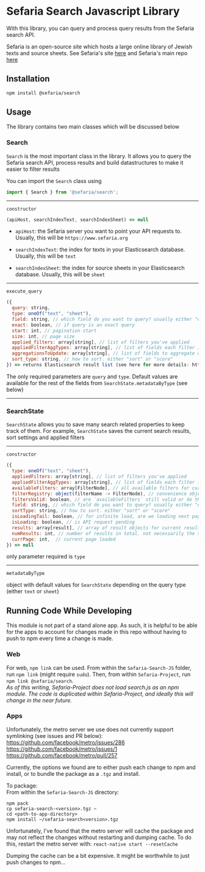 # Sefaria Search Javascript Library
With this library, you can query and process query results from the Sefaria search API.

Sefaria is an open-source site which hosts a large online library of Jewish texts and source sheets. See Sefaria's site [here](https://www.sefaria.org) and Sefaria's main repo [here](https://www.github.com/Sefaria/Sefaria-Project)


## Installation

```sh
npm install @sefaria/search
```

## Usage

The library contains two main classes which will be discussed below

### Search

`Search` is the most important class in the library. It allows you to query the Sefaria search API, process results and build datastructures to make it easier to filter results 

You can import the `Search` class using

```js
import { Search } from '@sefaria/search';
```

---

`constructor`

```js
(apiHost, searchIndexText, searchIndexSheet) => null
```

- `apiHost`: the Sefaria server you want to point your API requests to. Usually, this will be `https://www.sefaria.org`

- `searchIndexText`: the index for texts in your Elasticsearch database. Usually, this will be `text`

- `searchIndexSheet`: the index for source sheets in your Elasticsearch database. Usually, this will be `sheet`

---

`execute_query`

```js
({
  query: string,
  type: oneOf("text", "sheet"),
  field: string, // which field do you want to query? usually either "exact", "naive_lemmatizer" or "content"
  exact: boolean, // if query is an exact query
  start: int, // pagination start
  size: int, // page size
  applied_filters: array[string], // list of filters you've applied
  appliedFilterAggTypes: array[string], // list of fields each filter is filtering on. must be same size as `filters` usually fields are either "path", "group" or "tags"
  aggregationsToUpdate: array[string], // list of fields to aggregate on. usually "path", "group" or "tags"
  sort_type: string, // how to sort. either "sort" or "score"  
}) => returns Elasticsearch result list (see here for more details: https://www.elastic.co/guide/en/elasticsearch/reference/6.1/_the_search_api.html)
```

The only required parameters are `query` and `type`. Default values are available for the rest of the fields from `SearchState.metadataByType` (see below)

---

### SearchState

`SearchState` allows you to save many search related properties to keep track of them. For example, `SearchState` saves the current search results, sort settings and applied filters

---

`constructor`

```js
({
  type: oneOf("text", "sheet"),
  appliedFilters: array[string], // list of filters you've applied
  appliedFilterAggTypes: array[string], // list of fields each filter is filtering on. must be same size as `filters` 
  availableFilters: array[FilterNode], // all available filters for current query. FilterNode is a class defined in the module
  filterRegistry: object(filterName -> FilterNode), // convenience object for accessing FilterNodes more quickly 
  filtersValid: boolean, // are `availableFilters` still valid or do they need to be refetched
  field: string, // which field do you want to query? usually either "exact", "naive_lemmatizer" or "content"
  sortType: string, // how to sort. either "sort" or "score"  
  isLoadingTail: boolean, // for infinite load, are we loading next page
  isLoading: boolean, // is API request pending
  results: array[result], // array of result objects for current results that have been loaded
  numResults: int, // number of results in total. not necessarily the same as `results.length`
  currPage: int,  // current page loaded
}) => null
```

only parameter required is `type`

---

`metadataByType`

object with default values for `SearchState` depending on the query type (either `text` or `sheet`)

## Running Code While Developing
This module is not part of a stand alone app. As such, it is helpful to be able for the apps to account for changes made in this repo without having to push to npm every time a change is made.

### Web
For web, `npm link` can be used. From within the `Sefaria-Search-JS` folder, run `npm link` (might require `sudo`). Then, from within `Sefaria-Project`, run `npm link @sefaria/search`.  
*As of this writing, Sefaria-Project does not load search.js as an npm module. The code is duplicated within Sefaria-Project, and ideally this will change in the near future.*

### Apps
Unfortunately, the metro server we use does not currently support symlinking (see issues and PR below):
https://github.com/facebook/metro/issues/286  
https://github.com/facebook/metro/issues/1  
https://github.com/facebook/metro/pull/257

Currently, the options we found are to either push each change to npm and install, or to bundle the package as a `.tgz` and install. 

To package:  
From within the `Sefaria-Search-JS` directory:

```
npm pack
cp sefaria-search-<version>.tgz ~
cd <path-to-app-directory>
npm install ~/sefaria-search<version>.tgz
```

Unfortunately, I've found that the metro server will cache the package and may not reflect the changes without restarting and dumping cache. To do this, restart the metro server with:
`react-native start --resetCache`

Dumping the cache can be a bit expensive. It might be worthwhile to just push changes to npm...
